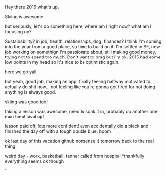 Hey there 2016 what's up. 

Skiing is awesome

but seriously, let's do something here. where am I right now? what am I focusing on? 

Sustainability? in job, health, relationships, dog, finances? I think I'm coming into the year from a good place, so time to build on it. I'm settled in SF, new job working on somethign I'm passionate about, still making good money, trying not to spend too much. Don't want to brag but i'm ok. 2015 had some low points in my head so it's nice to be optimistic again. 

here we go yall 

but yeah, good job, making an app, finally feeling halfway motivated to actually do shit now... not feeling like you're gonna get fired for not doing anything is always good. 

skiing was good too! 


taking a lesson was awesome, need to soak it in, probably do another one next time! level up! 

lesson paid off, lots more confident! even accidentally did a black and finished the day off with a tough double blue. boom


ok last day of this vacation github nonsense :) tomorrow back to the real thing! 

weird day - work, basketball, tanner called from hospital *thankfully everything seems ok though

`
